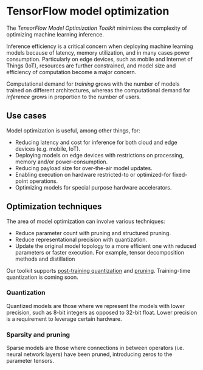 # TensorFlow model optimization

The *TensorFlow Model Optimization Toolkit* minimizes the complexity of
optimizing machine learning inference.

Inference efficiency is a critical concern when deploying machine learning
models because of latency, memory utilization, and in many cases power
consumption. Particularly on edge devices, such as mobile and Internet of Things
(IoT), resources are further constrained, and model size and efficiency of
computation become a major concern.

Computational demand for *training* grows with the number of models trained on
different architectures, whereas the computational demand for *inference* grows
in proportion to the number of users.

## Use cases

Model optimization is useful, among other things, for:

*   Reducing latency and cost for inference for both cloud and edge devices
    (e.g. mobile, IoT).
*   Deploying models on edge devices with restrictions on processing, memory
    and/or power-consumption.
*   Reducing payload size for over-the-air model updates.
*   Enabling execution on hardware restricted-to or optimized-for fixed-point
    operations.
*   Optimizing models for special purpose hardware accelerators.

## Optimization techniques

The area of model optimization can involve various techniques:

*   Reduce parameter count with pruning and structured pruning.
*   Reduce representational precision with quantization.
*   Update the original model topology to a more efficient one with reduced
    parameters or faster execution. For example, tensor decomposition methods
    and distillation

Our toolkit supports [post-training quantization](./quantization/index.md) and
[pruning](./pruning/index.md). Training-time quantization is coming soon.

### Quantization

Quantized models are those where we represent the models with lower precision,
such as 8-bit integers as opposed to 32-bit float. Lower precision is a
requirement to leverage certain hardware.

### Sparsity and pruning

Sparse models are those where connections in between operators (i.e. neural
network layers) have been pruned, introducing zeros to the parameter tensors.

